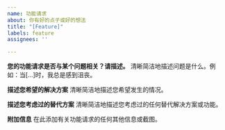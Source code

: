 ```yaml
---
name: 功能请求
about: 你有好的点子或好的想法
title: "[Feature]"
labels: feature
assignees: ''

---
```


**您的功能请求是否与某个问题相关？请描述。**
清晰简洁地描述问题是什么。例如：当[…]时，我总是感到沮丧。

**描述您希望的解决方案**
清晰简洁地描述您希望发生的情况。

**描述您考虑过的替代方案**
清晰简洁地描述您考虑过的任何替代解决方案或功能。

**附加信息**
在此添加有关功能请求的任何其他信息或截图。
